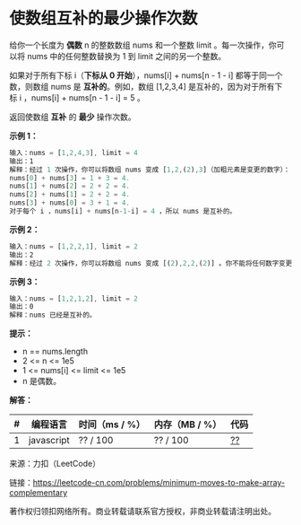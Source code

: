 # 使数组互补的最少操作次数

给你一个长度为 **偶数** n 的整数数组 nums 和一个整数 limit 。每一次操作，你可以将 nums 中的任何整数替换为 1 到 limit 之间的另一个整数。

如果对于所有下标 i（**下标从 0 开始**），nums[i] + nums[n - 1 - i] 都等于同一个数，则数组 nums 是 **互补的**。例如，数组 [1,2,3,4] 是互补的，因为对于所有下标 i ，nums[i] + nums[n - 1 - i] = 5 。

返回使数组 **互补** 的 **最少** 操作次数。

**示例 1：**

``` javascript
输入：nums = [1,2,4,3], limit = 4
输出：1
解释：经过 1 次操作，你可以将数组 nums 变成 [1,2,(2),3]（加粗元素是变更的数字）：
nums[0] + nums[3] = 1 + 3 = 4.
nums[1] + nums[2] = 2 + 2 = 4.
nums[2] + nums[1] = 2 + 2 = 4.
nums[3] + nums[0] = 3 + 1 = 4.
对于每个 i ，nums[i] + nums[n-1-i] = 4 ，所以 nums 是互补的。
```

**示例 2：**

``` javascript
输入：nums = [1,2,2,1], limit = 2
输出：2
解释：经过 2 次操作，你可以将数组 nums 变成 [(2),2,2,(2)] 。你不能将任何数字变更为 3 ，因为 3 > limit 。
```

**示例 3：**

``` javascript
输入：nums = [1,2,1,2], limit = 2
输出：0
解释：nums 已经是互补的。
```

**提示：**

- n == nums.length
- 2 <= n <= 1e5
- 1 <= nums[i] <= limit <= 1e5
- n 是偶数。

**解答：**

**#**|**编程语言**|**时间（ms / %）**|**内存（MB / %）**|**代码**
--|--|--|--|--
1|javascript|?? / 100|?? / 100|[??](./javascript/ac_v1.js)

来源：力扣（LeetCode）

链接：https://leetcode-cn.com/problems/minimum-moves-to-make-array-complementary

著作权归领扣网络所有。商业转载请联系官方授权，非商业转载请注明出处。
